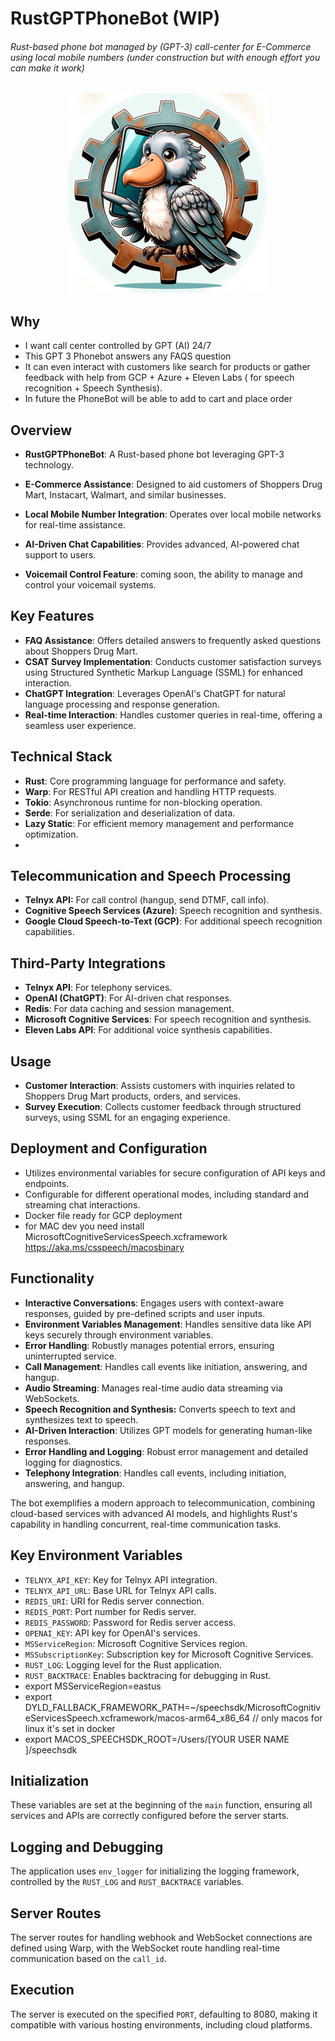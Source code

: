 # RustGPTPhoneBot (WIP)
###### Rust-based phone bot managed by (GPT-3) call-center for E-Commerce using local mobile numbers  (under construction but with enough effort you can make it work)

<center>

![img.png](img.jpeg)

</center>

## Why

* I want call center controlled by GPT (AI) 24/7
* This GPT 3 Phonebot answers any FAQS question 
* It can even interact with customers like search for products or gather feedback with help from GCP + Azure + Eleven Labs ( for speech recognition + Speech Synthesis).
* In future  the PhoneBot will be able to add to cart and place order 

## Overview
- **RustGPTPhoneBot**: A Rust-based phone bot leveraging GPT-3 technology.

- **E-Commerce Assistance**: Designed to aid customers of Shoppers Drug Mart, Instacart, Walmart, and similar businesses.

- **Local Mobile Number Integration**: Operates over local mobile networks for real-time assistance.

- **AI-Driven Chat Capabilities**: Provides advanced, AI-powered chat support to users.

- **Voicemail Control Feature**: coming soon, the ability to manage and control your voicemail systems.

## Key Features
- **FAQ Assistance**: Offers detailed answers to frequently asked questions about Shoppers Drug Mart.
- **CSAT Survey Implementation**: Conducts customer satisfaction surveys using Structured Synthetic Markup Language (SSML) for enhanced interaction.
- **ChatGPT Integration**: Leverages OpenAI's ChatGPT for natural language processing and response generation.
- **Real-time Interaction**: Handles customer queries in real-time, offering a seamless user experience.

## Technical Stack
- **Rust**: Core programming language for performance and safety.
- **Warp**: For RESTful API creation and handling HTTP requests.
- **Tokio**: Asynchronous runtime for non-blocking operation.
- **Serde**: For serialization and deserialization of data.
- **Lazy Static**: For efficient memory management and performance optimization.
- 
## Telecommunication and Speech Processing
- **Telnyx API:** For call control (hangup, send DTMF, call info).
- **Cognitive Speech Services (Azure)**: Speech recognition and synthesis.
- **Google Cloud Speech-to-Text (GCP)**: For additional speech recognition capabilities.

## Third-Party Integrations
  - **Telnyx API**: For telephony services.
  - **OpenAI (ChatGPT)**: For AI-driven chat responses.
  - **Redis**: For data caching and session management.
  - **Microsoft Cognitive Services**: For speech recognition and synthesis.
  - **Eleven Labs API**: For additional voice synthesis capabilities.

## Usage
- **Customer Interaction**: Assists customers with inquiries related to Shoppers Drug Mart products, orders, and services.
- **Survey Execution**: Collects customer feedback through structured surveys, using SSML for an engaging experience.

## Deployment and Configuration
- Utilizes environmental variables for secure configuration of API keys and endpoints.
- Configurable for different operational modes, including standard and streaming chat interactions.
- Docker file ready for GCP deployment
- for MAC dev you need install MicrosoftCognitiveServicesSpeech.xcframework https://aka.ms/csspeech/macosbinary 

Functionality
-------------
- **Interactive Conversations**: Engages users with context-aware responses, guided by pre-defined scripts and user inputs.
- **Environment Variables Management**: Handles sensitive data like API keys securely through environment variables.
- **Error Handling**: Robustly manages potential errors, ensuring uninterrupted service.
-   **Call Management**: Handles call events like initiation, answering, and hangup.
-   **Audio Streaming**: Manages real-time audio data streaming via WebSockets.
-   **Speech Recognition and Synthesis:** Converts speech to text and synthesizes text to speech.
-   **AI-Driven Interaction**: Utilizes GPT models for generating human-like responses.
-   **Error Handling and Logging**: Robust error management and detailed logging for diagnostics. 
-   **Telephony Integration**: Handles call events, including initiation, answering, and hangup.

The bot exemplifies a modern approach to telecommunication, combining cloud-based services with advanced AI models, and highlights Rust's capability in handling concurrent, real-time communication tasks.

## Key Environment Variables
- `TELNYX_API_KEY`: Key for Telnyx API integration.
- `TELNYX_API_URL`: Base URL for Telnyx API calls.
- `REDIS_URI`: URI for Redis server connection.
- `REDIS_PORT`: Port number for Redis server.
- `REDIS_PASSWORD`: Password for Redis server access.
- `OPENAI_KEY`: API key for OpenAI's services.
- `MSServiceRegion`: Microsoft Cognitive Services region.
- `MSSubscriptionKey`: Subscription key for Microsoft Cognitive Services.
- `RUST_LOG`: Logging level for the Rust application.
- `RUST_BACKTRACE`: Enables backtracing for debugging in Rust.
- export MSServiceRegion=eastus
- export DYLD_FALLBACK_FRAMEWORK_PATH=~/speechsdk/MicrosoftCognitiveServicesSpeech.xcframework/macos-arm64_x86_64 // only macos for linux it's set in docker
- export MACOS_SPEECHSDK_ROOT=/Users/[YOUR USER NAME ]/speechsdk

## Initialization
These variables are set at the beginning of the `main` function, ensuring all services and APIs are correctly configured before the server starts.

## Logging and Debugging
The application uses `env_logger` for initializing the logging framework, controlled by the `RUST_LOG` and `RUST_BACKTRACE` variables.

## Server Routes
The server routes for handling webhook and WebSocket connections are defined using Warp, with the WebSocket route handling real-time communication based on the `call_id`.

## Execution
The server is executed on the specified `PORT`, defaulting to 8080, making it compatible with various hosting environments, including cloud platforms.
